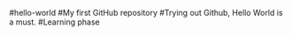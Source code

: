 #hello-world
#My first GitHub repository
#Trying out Github, Hello World is a must.
#Learning phase

